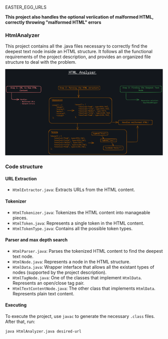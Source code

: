 EASTER_EGG_URLS

**This project also handles the optional veriication of malformed HTML, correctly throwing "malformed HTML" errors** 

### HtmlAnalyzer
This project contains all the .java files necessary to correctly find the deepest
text node inside an HTML structure. It follows all the functional requirements of
the project description, and provides an organized file structure to deal with 
the problem.

![How does it work?](/assets/htmlAnalyzer.png)

### Code structure

#### URL Extraction
- `HtmlExtractor.java`: Extracts URLs from the HTML content.

#### Tokenizer
- `HtmlTokenizer.java`: Tokenizes the HTML content into manageable pieces.
- `HtmlToken.java`: Represents a single token in the HTML content.
- `HtmlTokenType.java`: Contains all the possible token types.

#### Parser and max depth search 
- `HtmlParser.java`: Parses the tokenized HTML content to find the deepest text node.
- `HtmlNode.java`: Represents a node in the HTML  structure.
- `HtmlData.java`: Wrapper interface that allows all
the existant types of nodes (supported by the project description).
- `HtmlTagNode.java`: One of the classes that implement `HtmlData`. Represents an open/close tag pair.
- `HtmlTextContentNode.java`: The other class that 
implements `HtmlData`. Represents plain text content. 

#### Executing

To execute the project, use `javac` to generate the
necessary `.class` files. After that, run:

```
java HtmlAnalyzer.java desired-url
```
